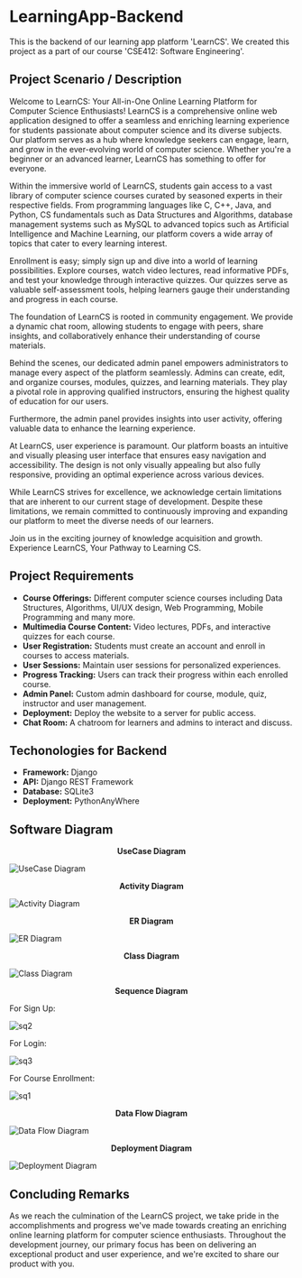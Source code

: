 # LearningApp-Backend
This is the backend of our learning app platform 'LearnCS'. We created this project as a part of our course 'CSE412: Software Engineering'.

## Project Scenario / Description

Welcome to LearnCS: Your All-in-One Online Learning Platform for Computer Science Enthusiasts! LearnCS is a comprehensive online web application designed to offer a seamless and enriching learning experience for students passionate about computer science and its diverse subjects. Our platform serves as a hub where knowledge seekers can engage, learn, and grow in the ever-evolving world of computer science. Whether you're a beginner or an advanced learner, LearnCS has something to offer for everyone.

Within the immersive world of LearnCS, students gain access to a vast library of computer science courses curated by seasoned experts in their respective fields. From programming languages like C, C++, Java, and Python, CS fundamentals such as Data Structures and Algorithms, database management systems such as MySQL to advanced topics such as Artificial Intelligence and Machine Learning, our platform covers a wide array of topics that cater to every learning interest.

Enrollment is easy; simply sign up and dive into a world of learning possibilities. Explore courses, watch video lectures, read informative PDFs, and test your knowledge through interactive quizzes. Our quizzes serve as valuable self-assessment tools, helping learners gauge their understanding and progress in each course.

The foundation of LearnCS is rooted in community engagement. We provide a dynamic chat room, allowing students to engage with peers, share insights, and collaboratively enhance their understanding of course materials.

Behind the scenes, our dedicated admin panel empowers administrators to manage every aspect of the platform seamlessly. Admins can create, edit, and organize courses, modules, quizzes, and learning materials. They play a pivotal role in approving qualified instructors, ensuring the highest quality of education for our users. 

Furthermore, the admin panel provides insights into user activity, offering valuable data to enhance the learning experience.

At LearnCS, user experience is paramount. Our platform boasts an intuitive and visually pleasing user interface that ensures easy navigation and accessibility. The design is not only visually appealing but also fully responsive, providing an optimal experience across various devices.

While LearnCS strives for excellence, we acknowledge certain limitations that are inherent to our current stage of development. Despite these limitations, we remain committed to continuously improving and expanding our platform to meet the diverse needs of our learners.

Join us in the exciting journey of knowledge acquisition and growth. Experience LearnCS, Your Pathway to Learning CS.

## Project Requirements

- **Course Offerings:** Different computer science courses including Data Structures, Algorithms, UI/UX design, Web Programming, Mobile Programming and many more.
- **Multimedia Course Content:** Video lectures, PDFs, and interactive quizzes for each course.
- **User Registration:** Students must create an account and enroll in courses to access materials.
- **User Sessions:** Maintain user sessions for personalized experiences.
- **Progress Tracking:** Users can track their progress within each enrolled course.
- **Admin Panel:** Custom admin dashboard for course, module, quiz, instructor and user management.
- **Deployment:** Deploy the website to a server for public access.
- **Chat Room:** A chatroom for learners and admins to interact and discuss.

## Techonologies for Backend

- **Framework:** Django
- **API:** Django REST Framework
- **Database:** SQLite3
- **Deployment:** PythonAnyWhere

## Software Diagram

<p align="center">
  <b>UseCase Diagram</b>
</p>

![UseCase Diagram](https://github.com/kasif-zisan/LearningApp-Backend/assets/75033362/2a65fa0e-30a7-4cbb-a896-951765af85b1)

<p align="center">
  <b>Activity Diagram</b>
</p>

![Activity Diagram](https://github.com/kasif-zisan/LearningApp-Backend/assets/75033362/cbf0c791-fcc2-48b3-ae6c-d36964dab4e4)

<p align="center">
  <b>ER Diagram</b>
</p>

![ER Diagram](https://github.com/kasif-zisan/LearningApp-Backend/assets/75033362/35915e58-8da1-49fe-b417-f01a758eaca5)

<p align="center">
  <b>Class Diagram</b>
</p>

![Class Diagram](https://github.com/kasif-zisan/LearningApp-Backend/assets/75033362/aa0d4959-d100-41de-9d1c-a3f5aea80837)

<p align="center">
  <b>Sequence Diagram</b>
</p>

For Sign Up:

![sq2](https://github.com/kasif-zisan/LearningApp-Backend/assets/75033362/e0fd7ffb-c2a8-4d83-8eec-a722005e503f)

For Login:

![sq3](https://github.com/kasif-zisan/LearningApp-Backend/assets/75033362/bf653322-5824-40f4-a389-6034fa716db5)

For Course Enrollment:

![sq1](https://github.com/kasif-zisan/LearningApp-Backend/assets/75033362/7ddc6207-43bf-4fbd-9923-12454ee5e60b)

<p align="center">
  <b>Data Flow Diagram</b>
</p>

![Data Flow Diagram](https://github.com/kasif-zisan/LearningApp-Backend/assets/75033362/1da66c5f-b197-4326-a367-177b2fce1d23)

<p align="center">
  <b>Deployment Diagram</b>
</p>

![Deployment Diagram](https://github.com/kasif-zisan/LearningApp-Backend/assets/75033362/ac5f4744-1a39-4882-aa46-c0e9b46381e2)

## Concluding Remarks

As we reach the culmination of the LearnCS project, we take pride in the accomplishments and progress we've made towards creating an enriching online learning platform for computer science enthusiasts. Throughout the development journey, our primary focus has been on delivering an exceptional product and user experience, and we're excited to share our product with you.






